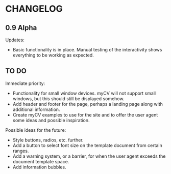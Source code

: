 # CHANGELOG

## 0.9 Alpha
Updates:
* Basic functionality is in place. Manual testing of the interactivity shows everything to be working as expected.

## TO DO
Immediate priority:
* Functionality for small window devices. myCV will not support small windows, but this should still be displayed somehow.
* Add header and footer for the page, perhaps a landing page along with additional information.
* Create myCV examples to use for the site and to offer the user agent some ideas and possible inspiration. 

Possible ideas for the future:
* Style buttons, radios, etc. further.
* Add a button to select font size on the template document from certain ranges. 
* Add a warning system, or a barrier, for when the user agent exceeds the document template space. 
* Add information bubbles.